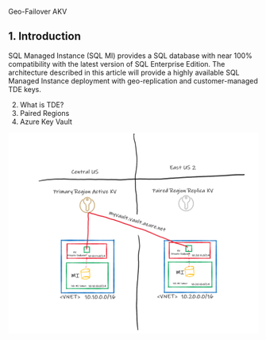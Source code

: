 Geo-Failover AKV

## 1. Introduction
SQL Managed Instance (SQL MI) provides a SQL database with near 100% compatibility with the latest version of SQL Enterprise Edition. The architecture described in this article will provide a highly available SQL Managed Instance deployment with geo-replication and customer-managed TDE keys.



2. What is TDE?
3. Paired Regions
4. Azure Key Vault



![](./media/sqlmi-akv.png)